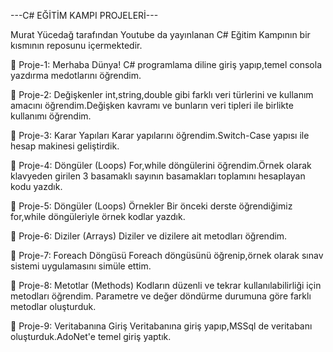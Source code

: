 

---C# EĞİTİM KAMPI PROJELERİ---

Murat Yücedağ tarafından Youtube da yayınlanan C# Eğitim Kampının bir kısmının reposunu içermektedir.

📍 Proje-1: Merhaba Dünya!
C# programlama diline giriş yapıp,temel consola yazdırma medotlarını öğrendim.

📍 Proje-2: Değişkenler
int,string,double gibi farklı veri türlerini ve kullanım amacını öğrendim.Değişken kavramı ve bunların veri tipleri ile birlikte kullanımı öğrendim.

📍 Proje-3: Karar Yapıları
Karar yapılarını öğrendim.Switch-Case yapısı ile hesap makinesi geliştirdik.

📍 Proje-4: Döngüler (Loops)
For,while döngülerini öğrendim.Örnek olarak klavyeden girilen 3 basamaklı sayının basamakları toplamını hesaplayan kodu yazdık.

📍 Proje-5: Döngüler (Loops) Örnekler
Bir önceki derste öğrendiğimiz for,while döngüleriyle örnek kodlar yazdık.

📍 Proje-6: Diziler (Arrays)
Diziler ve dizilere ait metodları öğrendim.

📍 Proje-7: Foreach Döngüsü
Foreach döngüsünü öğrenip,örnek olarak sınav sistemi uygulamasını simüle ettim.

📍 Proje-8: Metotlar (Methods)
Kodların düzenli ve tekrar kullanılabilirliği için metodları öğrendim. Parametre ve değer döndürme durumuna göre farklı metodlar oluşturduk.

📍 Proje-9: Veritabanına Giriş
Veritabanına giriş yapıp,MSSql de veritabanı oluşturduk.AdoNet'e temel giriş yaptık.
